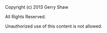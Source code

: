 Copyright (c) 2013 Gerry Shaw

All Rights Reserved.

Unauthorized use of this content is not allowed.
